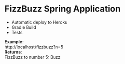 # FizzBuzz Spring Application
* Automatic deploy to Heroku
* Gradle Build
* Tests

**Example:**  
http://localhost/fizzbuzz?n=5  
**Returns**:  
FizzBuzz to number 5: Buzz
